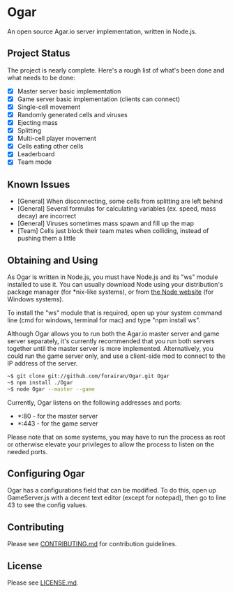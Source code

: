 # Ogar
An open source Agar.io server implementation, written in Node.js.

## Project Status
The project is nearly complete. Here's a rough list of what's been done and what needs to be done:

- [x] Master server basic implementation
- [x] Game server basic implementation (clients can connect)
- [x] Single-cell movement
- [x] Randomly generated cells and viruses
- [x] Ejecting mass
- [x] Splitting
- [x] Multi-cell player movement
- [x] Cells eating other cells
- [x] Leaderboard
- [x] Team mode

## Known Issues
- [General] When disconnecting, some cells from splitting are left behind
- [General] Several formulas for calculating variables (ex. speed, mass decay) are incorrect
- [General] Viruses sometimes mass spawn and fill up the map
- [Team] Cells just block their team mates when colliding, instead of pushing them a little

## Obtaining and Using
As Ogar is written in Node.js, you must have Node.js and its "ws" module installed to use it. You can usually download Node using your distribution's package manager (for *nix-like systems), or from [the Node website](http://nodejs.org) (for Windows systems).

To install the "ws" module that is required, open up your system command line (cmd for windows, terminal for mac) and type "npm install ws".

Although Ogar allows you to run both the Agar.io master server and game server separately, it's currently recommended that you run both servers together until the master server is more implemented. Alternatively, you could run the game server only, and use a client-side mod to connect to the IP address of the server.

```sh
~$ git clone git://github.com/forairan/Ogar.git Ogar
~$ npm install ./Ogar
~$ node Ogar --master --game
```

Currently, Ogar listens on the following addresses and ports:
* *:80 - for the master server
* *:443 - for the game server

Please note that on some systems, you may have to run the process as root or otherwise elevate your privileges to allow the process to listen on the needed ports.

## Configuring Ogar
Ogar has a configurations field that can be modified. To do this, open up GameServer.js with a decent text editor (except for notepad), then go to line 43 to see the config values.

## Contributing
Please see [CONTRIBUTING.md](https://github.com/forairan/Ogar/blob/master/CONTRIBUTING.md) for contribution guidelines.

## License
Please see [LICENSE.md](https://github.com/forairan/Ogar/blob/master/LICENSE.md).
